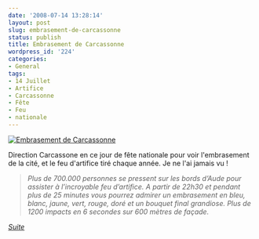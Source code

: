 ```yaml
---
date: '2008-07-14 13:28:14'
layout: post
slug: embrasement-de-carcassonne
status: publish
title: Embrasement de Carcassonne
wordpress_id: '224'
categories:
- General
tags:
- 14 Juillet
- Artifice
- Carcassonne
- Fête
- Feu
- nationale
---
```


  [
    ![Embrasement de Carcassonne](http://www.zenithar.org/wp-content/uploads/hr01.jpg)
  ](http://www.zenithar.org/wp-content/uploads/hr01.jpg)

Direction Carcassone en ce jour de fête nationale pour voir l'embrasement de la cité, et le feu d'artifice tiré chaque année. Je ne l'ai jamais vu !

> _Plus de 700.000 personnes se pressent sur les bords d’Aude pour assister à l’incroyable feu d’artifice.
A partir de 22h30 et pendant plus de 25 minutes vous pourrez admirer un embrasement en bleu, blanc, jaune, vert, rouge, doré et un bouquet final grandiose. Plus de 1200 impacts en 6 secondes sur 600 mètres de façade._


_[Suite](http://www.carcassonne.org/carcassonne2.nsf/vueTitre/docVisiterEmbrasementCite1)_
